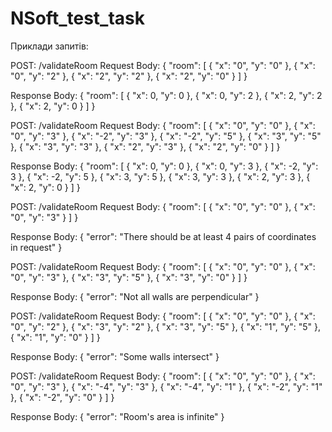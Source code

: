 # NSoft_test_task
Приклади запитів:

POST: /validateRoom
Request Body:
{
    "room": [
        {
            "x": "0",
            "y": "0"
        },
        {
            "x": "0",
            "y": "2"
        },
        {
            "x": "2",
            "y": "2"
        },
        {
            "x": "2",
            "y": "0"
        }
    ]
}

Response Body:
{
    "room": [
        {
            "x": 0,
            "y": 0
        },
        {
            "x": 0,
            "y": 2
        },
        {
            "x": 2,
            "y": 2
        },
        {
            "x": 2,
            "y": 0
        }
    ]
}

POST: /validateRoom
Request Body:
{
    "room": [
        {
            "x": "0",
            "y": "0"
        },
        {
            "x": "0",
            "y": "3"
        },
        {
            "x": "-2",
            "y": "3"
        },
        {
            "x": "-2",
            "y": "5"
        },
        {
            "x": "3",
            "y": "5"
        },
        {
            "x": "3",
            "y": "3"
        },
        {
            "x": "2",
            "y": "3"
        },
        {
            "x": "2",
            "y": "0"
        }
    ]
}

Response Body:
{
    "room": [
        {
            "x": 0,
            "y": 0
        },
        {
            "x": 0,
            "y": 3
        },
        {
            "x": -2,
            "y": 3
        },
        {
            "x": -2,
            "y": 5
        },
        {
            "x": 3,
            "y": 5
        },
        {
            "x": 3,
            "y": 3
        },
        {
            "x": 2,
            "y": 3
        },
        {
            "x": 2,
            "y": 0
        }
    ]
}

POST: /validateRoom
Request Body:
{
    "room": [
        {
            "x": "0",
            "y": "0"
        },
        {
            "x": "0",
            "y": "3"
        }
    ]
}

Response Body:
{
    "error": "There should be at least 4 pairs of coordinates in request"
}

POST: /validateRoom
Request Body:
{
    "room": [
        {
            "x": "0",
            "y": "0"
        },
        {
            "x": "0",
            "y": "3"
        },
        {
            "x": "3",
            "y": "5"
        },
        {
            "x": "3",
            "y": "0"
        }
    ]
}

Response Body:
{
    "error": "Not all walls are perpendicular"
}

POST: /validateRoom
Request Body:
{
    "room": [
        {
            "x": "0",
            "y": "0"
        },
        {
            "x": "0",
            "y": "2"
        },
        {
            "x": "3",
            "y": "2"
        },
        {
            "x": "3",
            "y": "5"
        },
        {
            "x": "1",
            "y": "5"
        },
        {
            "x": "1",
            "y": "0"
        }
    ]
}

Response Body:
{
    "error": "Some walls intersect"
}

POST: /validateRoom
Request Body:
{
    "room": [
        {
            "x": "0",
            "y": "0"
        },
        {
            "x": "0",
            "y": "3"
        },
        {
            "x": "-4",
            "y": "3"
        },
        {
            "x": "-4",
            "y": "1"
        },
        {
            "x": "-2",
            "y": "1"
        },
        {
            "x": "-2",
            "y": "0"
        }
    ]
}

Response Body:
{
    "error": "Room's area is infinite"
}
